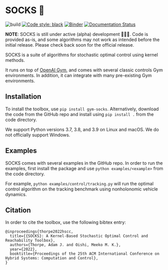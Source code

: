 # SOCKS :socks:

![build](https://github.com/ajthor/socks/actions/workflows/build.yml/badge.svg)
[![Code style: black](https://img.shields.io/badge/code%20style-black-000000.svg)](https://github.com/psf/black)
[![Binder](https://mybinder.org/badge_logo.svg)](https://mybinder.org/v2/gh/ajthor/socks/HEAD)
[![Documentation Status](https://readthedocs.org/projects/socks/badge/?version=latest)](https://socks.readthedocs.io/en/latest/?badge=latest)

__NOTE__: SOCKS is still under active (alpha) development 🚧👷🚧. Code is provided
as-is, and some algorithms may not work as intended before the initial release. Please
check back soon for the official release.

SOCKS is a suite of algorithms for stochastic optimal control using kernel methods.

It runs on top of [OpenAI Gym](https://gym.openai.com), and comes with several classic
controls Gym environments. In addition, it can integrate with many pre-existing Gym
environments.

## Installation

To install the toolbox, use `pip install gym-socks`. Alternatively, download the code
from the GitHub repo and install using `pip install .` from the code directory.

We support Python versions 3.7, 3.8, and 3.9 on Linux and macOS. We do not officially
support Windows.

## Examples

SOCKS comes with several examples in the GitHub repo. In order to run the examples,
first install the package and use `python examples/<example>` from the code directory.

For example, `python examples/control/tracking.py` will run the optimal control
algorithm on the tracking benchmark using nonholonomic vehicle dynamics.

## Citation

In order to cite the toolbox, use the following bibtex entry:

```
@inproceedings{thorpe2022hscc,
  title={{SOCKS}: A Kernel-Based Stochastic Optimal Control and Reachability Toolbox},
  authors={Thorpe, Adam J. and Oishi, Meeko M. K.},
  year={2022},
  booktitle={Proceedings of the 25th ACM International Conference on Hybrid Systems: Computation and Control},
}
```
